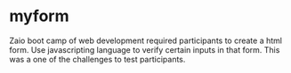 # myform
Zaio boot camp of web development required participants to create a html form. Use javascripting language to verify certain inputs in that form. This was a one of the challenges to test participants.
